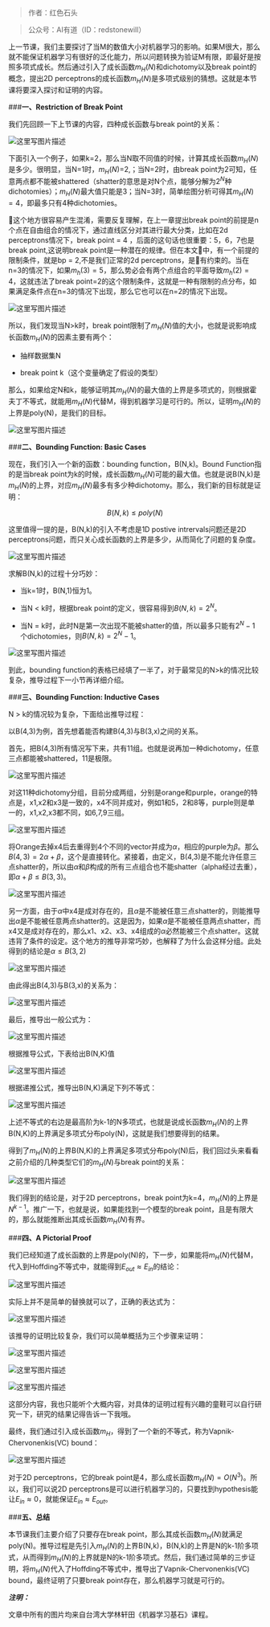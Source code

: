 >作者：红色石头

>公众号：AI有道（ID：redstonewill）

上一节课，我们主要探讨了当M的数值大小对机器学习的影响。如果M很大，那么就不能保证机器学习有很好的泛化能力，所以问题转换为验证M有限，即最好是按照多项式成长。然后通过引入了成长函数$m_H(N)$和dichotomy以及break point的概念，提出2D perceptrons的成长函数$m_H(N)$是多项式级别的猜想。这就是本节课将要深入探讨和证明的内容。

###**一、Restriction of Break Point**

我们先回顾一下上节课的内容，四种成长函数与break point的关系：

![这里写图片描述](http://img.blog.csdn.net/20170614075730000?)

下面引入一个例子，如果k=2，那么当N取不同值的时候，计算其成长函数$m_H(N)$是多少。很明显，当N=1时，$m_H(N)$=2,；当N=2时，由break point为2可知，任意两点都不能被shattered（shatter的意思是对N个点，能够分解为$2^N$种dichotomies）；$m_H(N)$最大值只能是3；当N=3时，简单绘图分析可得其$m_H(N)=4$，即最多只有4种dichotomies。


这个地方很容易产生混淆，需要反复理解，在上一章提出break point的前提是n个点在自由组合的情况下，通过直线区分对其进行最大分类，比如在2d perceptrons情况下，break point = 4 ，后面的这句话也很重要：5，6，7也是break point,这说明break point是一种潜在的规律。但在本文中，有一个前提的限制条件，就是bp = 2,不是我们正常的2d perceptrons，是有约束的。当在n=3的情况下，如果$m_h(3)=5$，那么势必会有两个点组合的平面导致$m_h(2) = 4$，这就违法了break point=2的这个限制条件，这就是一种有限制的点分布，如果满足条件点在n=3的情况下出现，那么它也可以在n=2的情况下出现。

![这里写图片描述](http://img.blog.csdn.net/20170614081452868?)

所以，我们发现当N>k时，break point限制了$m_H(N)$值的大小，也就是说影响成长函数$m_H(N)$的因素主要有两个：

- 抽样数据集N

- break point k（这个变量确定了假设的类型）

那么，如果给定N和k，能够证明其$m_H(N)$的最大值的上界是多项式的，则根据霍夫丁不等式，就能用$m_H(N)$代替M，得到机器学习是可行的。所以，证明$m_H(N)$的上界是poly(N)，是我们的目标。

![这里写图片描述](http://img.blog.csdn.net/20170614082443877?)

###**二、Bounding Function: Basic Cases**

现在，我们引入一个新的函数：bounding function，B(N,k)。Bound Function指的是当break point为k的时候，成长函数$m_H(N)$可能的最大值。也就是说B(N,k)是$m_H(N)$的上界，对应$m_H(N)$最多有多少种dichotomy。那么，我们新的目标就是证明：

$$B(N,k)\leq poly(N)$$

这里值得一提的是，B(N,k)的引入不考虑是1D postive intrervals问题还是2D perceptrons问题，而只关心成长函数的上界是多少，从而简化了问题的复杂度。

![这里写图片描述](http://img.blog.csdn.net/20170614083709962?)

求解B(N,k)的过程十分巧妙：

- 当k=1时，B(N,1)恒为1。

- 当N < k时，根据break point的定义，很容易得到$B(N,k)=2^N$。

- 当N = k时，此时N是第一次出现不能被shatter的值，所以最多只能有$2^N-1$个dichotomies，则$B(N,k)=2^N-1$。

![这里写图片描述](http://img.blog.csdn.net/20170614085020015?)

到此，bounding function的表格已经填了一半了，对于最常见的N>k的情况比较复杂，推导过程下一小节再详细介绍。

###**三、Bounding Function: Inductive Cases**

N > k的情况较为复杂，下面给出推导过程：

以B(4,3)为例，首先想着能否构建B(4,3)与B(3,x)之间的关系。

首先，把B(4,3)所有情况写下来，共有11组。也就是说再加一种dichotomy，任意三点都能被shattered，11是极限。

![这里写图片描述](http://img.blog.csdn.net/20170614091230231?)

对这11种dichotomy分组，目前分成两组，分别是orange和purple，orange的特点是，x1,x2和x3是一致的，x4不同并成对，例如1和5，2和8等，purple则是单一的，x1,x2,x3都不同，如6,7,9三组。

![这里写图片描述](http://img.blog.csdn.net/20170614091821543?)

将Orange去掉x4后去重得到4个不同的vector并成为$\alpha$，相应的purple为$\beta$。那么$B(4,3) = 2\alpha + \beta$，这个是直接转化。紧接着，由定义，B(4,3)是不能允许任意三点shatter的，所以由$\alpha$和$\beta$构成的所有三点组合也不能shatter（alpha经过去重），即$\alpha + \beta\leq B(3,3)$。

![这里写图片描述](http://img.blog.csdn.net/20170614094602964?)

另一方面，由于$\alpha$中x4是成对存在的，且$\alpha$是不能被任意三点shatter的，则能推导出$\alpha$是不能被任意两点shatter的。这是因为，如果$\alpha$是不能被任意两点shatter，而x4又是成对存在的，那么x1、x2、x3、x4组成的$\alpha$必然能被三个点shatter。这就违背了条件的设定。这个地方的推导非常巧妙，也解释了为什么会这样分组。此处得到的结论是$\alpha \leq B(3,2)$

![这里写图片描述](http://img.blog.csdn.net/20170614094707216?)

由此得出B(4,3)与B(3,x)的关系为：

![这里写图片描述](http://img.blog.csdn.net/20170614094834154?)

最后，推导出一般公式为：

![这里写图片描述](http://img.blog.csdn.net/20170614094924233?)

根据推导公式，下表给出B(N,K)值

![这里写图片描述](http://img.blog.csdn.net/20170614095031483?)

根据递推公式，推导出B(N,K)满足下列不等式：

![这里写图片描述](http://img.blog.csdn.net/20170614095335958?)

上述不等式的右边是最高阶为k-1的N多项式，也就是说成长函数$m_H(N)$的上界B(N,K)的上界满足多项式分布poly(N)，这就是我们想要得到的结果。

得到了$m_H(N)$的上界B(N,K)的上界满足多项式分布poly(N)后，我们回过头来看看之前介绍的几种类型它们的$m_H(N)$与break point的关系：

![这里写图片描述](http://img.blog.csdn.net/20170614100013092?)

我们得到的结论是，对于2D perceptrons，break point为k=4，$m_H(N)$的上界是$N^{k-1}$。推广一下，也就是说，如果能找到一个模型的break point，且是有限大的，那么就能推断出其成长函数$m_H(N)$有界。

###**四、A Pictorial Proof**

我们已经知道了成长函数的上界是poly(N)的，下一步，如果能将$m_H(N)$代替M，代入到Hoffding不等式中，就能得到$E_{out}\approx E_{in}$的结论：

![这里写图片描述](http://img.blog.csdn.net/20170614101927607?)

实际上并不是简单的替换就可以了，正确的表达式为：

![这里写图片描述](http://img.blog.csdn.net/20170614102141749?)

该推导的证明比较复杂，我们可以简单概括为三个步骤来证明：

![这里写图片描述](http://img.blog.csdn.net/20170614103551436?)

![这里写图片描述](http://img.blog.csdn.net/20170614103603584?)

![这里写图片描述](http://img.blog.csdn.net/20170614103615889?)

这部分内容，我也只能听个大概内容，对具体的证明过程有兴趣的童鞋可以自行研究一下，研究的结果记得告诉一下我哦。

最终，我们通过引入成长函数$m_H$，得到了一个新的不等式，称为Vapnik-Chervonenkis(VC) bound：

![这里写图片描述](http://img.blog.csdn.net/20170614105404608?)

对于2D perceptrons，它的break point是4，那么成长函数$m_H(N)=O(N^3)$。所以，我们可以说2D perceptrons是可以进行机器学习的，只要找到hypothesis能让$E_{in}\approx0$，就能保证$E_{in}\approx E_{out}$。


###**五、总结**

本节课我们主要介绍了只要存在break point，那么其成长函数$m_H(N)$就满足poly(N)。推导过程是先引入$m_H(N)$的上界B(N,k)，B(N,k)的上界是N的k-1阶多项式，从而得到$m_H(N)$的上界就是N的k-1阶多项式。然后，我们通过简单的三步证明，将$m_H(N)$代入了Hoffding不等式中，推导出了Vapnik-Chervonenkis(VC) bound，最终证明了只要break point存在，那么机器学习就是可行的。

***注明：***

文章中所有的图片均来自台湾大学林轩田《机器学习基石》课程。
